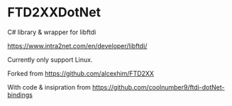 FTD2XXDotNet
======

C# library & wrapper for libftdi

https://www.intra2net.com/en/developer/libftdi/

Currently only support Linux.


Forked from https://github.com/alcexhim/FTD2XX

With code & insipration from https://github.com/coolnumber9/ftdi-dotNet-bindings
